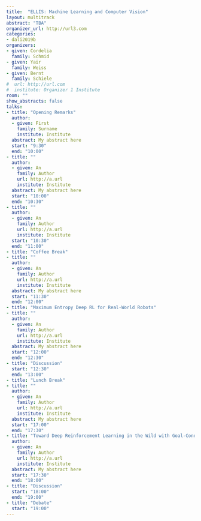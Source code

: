 ```yaml
---
title:  "ELLIS: Machine Learning and Computer Vision"
layout: multitrack
abstract: "TBA"
organizer_url: http://url3.com
categories:
- dali2019b
organizers:
- given: Cordelia    
  family: Schmid
- given: Yair    
  family: Weiss
- given: Bernt    
  family: Schiele
#  url: http://url.com
#  institute: Organizer 1 Institute
room: ""
show_abstracts: false
talks:
- title: "Opening Remarks"
  author:
  - given: First
    family: Surname
    institute: Institute
  abstract: My abstract here
  start: "9:30"
  end: "10:00"
- title: ""
  author:
  - given: An
    family: Author
    url: http://a.url
    institute: Institute
  abstract: My abstract here
  start: "10:00"
  end: "10:30"
- title: ""
  author:
  - given: An
    family: Author
    url: http://a.url
    institute: Institute
  start: "10:30"
  end: "11:00"
- title: "Coffee Break"
- title: ""
  author:
  - given: An
    family: Author
    url: http://a.url
    institute: Institute
  abstract: My abstract here
  start: "11:30"
  end: "12:00"
- title: "Maximum Entropy Deep RL for Real-World Robots"
- title: ""
  author:
  - given: An
    family: Author
    url: http://a.url
    institute: Institute
  abstract: My abstract here
  start: "12:00"
  end: "12:30"
- title: "Discussion"
  start: "12:30"
  end: "13:00"
- title: "Lunch Break"
- title: ""
  author:
  - given: An
    family: Author
    url: http://a.url
    institute: Institute
  abstract: My abstract here
  start: "17:00"
  end: "17:30"
- title: "Toward Deep Reinforcement Learning in the Wild with Goal-Conditioned Value Functions"
  author:
  - given: An
    family: Author
    url: http://a.url
    institute: Institute
  abstract: My abstract here
  start: "17:30"
  end: "18:00"
- title: "Discussion"
  start: "18:00"
  end: "19:00"
- title: "Debate"
  start: "19:00"
---
```

